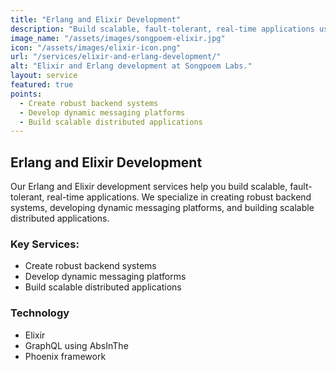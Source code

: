 ```yaml
---
title: "Erlang and Elixir Development"
description: "Build scalable, fault-tolerant, real-time applications using Erlang/Elixir."
image_name: "/assets/images/songpoem-elixir.jpg"
icon: "/assets/images/elixir-icon.png"
url: "/services/elixir-and-erlang-development/"
alt: "Elixir and Erlang development at Songpoem Labs."
layout: service
featured: true
points:
  - Create robust backend systems
  - Develop dynamic messaging platforms
  - Build scalable distributed applications
---
```

## Erlang and Elixir Development

Our Erlang and Elixir development services help you build scalable, fault-tolerant, real-time applications. We specialize in creating robust backend systems, developing dynamic messaging platforms, and building scalable distributed applications.

### Key Services:
- Create robust backend systems
- Develop dynamic messaging platforms
- Build scalable distributed applications

### Technology
- Elixir
- GraphQL using AbsInThe
- Phoenix framework